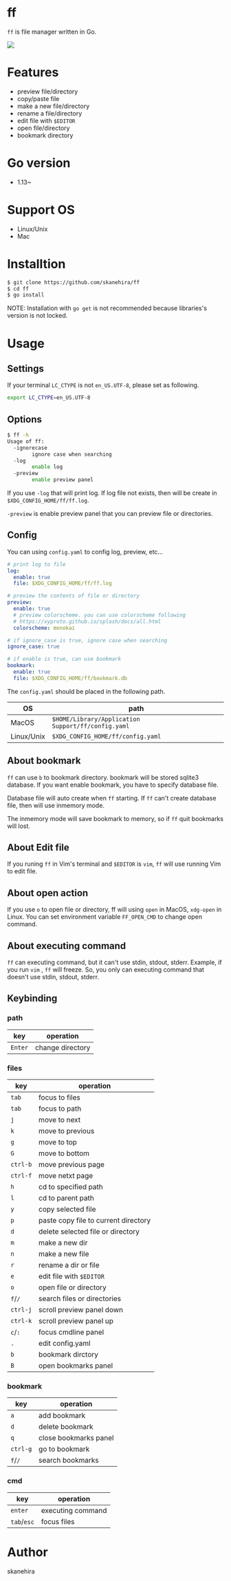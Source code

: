 # ff
`ff` is file manager written in Go.

![](https://github.com/skanehira/ff/blob/image/screenshots/ff-demo.gif?raw=true)

# Features
- preview file/directory
- copy/paste file
- make a new file/directory
- rename a file/directory
- edit file with `$EDITOR`
- open file/directory
- bookmark directory

# Go version
- 1.13~

# Support OS
- Linux/Unix
- Mac

# Installtion
```sh
$ git clone https://github.com/skanehira/ff
$ cd ff
$ go install
```

NOTE: Installation with `go get` is not recommended because libraries's version  is not locked.

# Usage
## Settings
If your terminal `LC_CTYPE` is not `en_US.UTF-8`, please set as following.

```sh
export LC_CTYPE=en_US.UTF-8
```

## Options
```sh
$ ff -h
Usage of ff:
  -ignorecase
        ignore case when searching
  -log
        enable log
  -preview
        enable preview panel
```

If you use `-log` that will print log.
If log file not exists, then will be create in `$XDG_CONFIG_HOME/ff/ff.log`.

`-preview` is enable preview panel that you can preview file or directories.

## Config
You can using `config.yaml` to config log, preview, etc...

```yaml
# print log to file
log:
  enable: true
  file: $XDG_CONFIG_HOME/ff/ff.log

# preview the contents of file or directory
preview:
  enable: true
  # preview colorscheme. you can use colorscheme following
  # https://xyproto.github.io/splash/docs/all.html
  colorscheme: monokai

# if ignore_case is true, ignore case when searching
ignore_case: true

# if enable is true, can use bookmark
bookmark:
  enable: true
  file: $XDG_CONFIG_HOME/ff/bookmark.db
```

The `config.yaml` should be placed in the following path.

|OS        |path                                              |
|----------|--------------------------------------------------|
|MacOS     |`$HOME/Library/Application Support/ff/config.yaml`|
|Linux/Unix|`$XDG_CONFIG_HOME/ff/config.yaml`                 |

## About bookmark
`ff` can use `b` to bookmark directory. bookmark will be stored sqlite3 database.
If you want enable bookmark, you have to specify database file.

Database file will auto create when `ff` starting. If `ff` can't create database file,
then will use inmemory mode.

The inmemory mode will save bookmark to memory, so if `ff` quit bookmarks will lost.

## About Edit file
If you runing `ff` in Vim's terminal and `$EDITOR` is `vim`,
`ff` will use running Vim to edit file.

## About open action
If you use `o` to open file or directory, ff will using `open` in MacOS, `xdg-open` in Linux.
You can set environment variable `FF_OPEN_CMD` to change open command.

## About executing command
`ff` can executing command, but it can't use stdin, stdout, stderr.
Example, if you run `vim` , `ff` will freeze.
So, you only can executing command that doesn't use stdin, stdout, stderr.

## Keybinding
### path
| key     | operation        |
|---------|------------------|
| `Enter` | change directory |

### files
| key      | operation                            |
|----------|--------------------------------------|
| `tab`    | focus to files                       |
| `tab`    | focus to path                        |
| `j`      | move to next                         |
| `k`      | move to previous                     |
| `g`      | move to top                          |
| `G`      | move to bottom                       |
| `ctrl-b` | move previous page                   |
| `ctrl-f` | move netxt page                      |
| `h`      | cd to specified path                 |
| `l`      | cd to parent path                    |
| `y`      | copy selected file                   |
| `p`      | paste copy file to current directory |
| `d`      | delete selected file or directory    |
| `m`      | make a new dir                       |
| `n`      | make a new file                      |
| `r`      | rename a dir or file                 |
| `e`      | edit file with `$EDITOR`             |
| `o`      | open file or directory               |
| `f`/`/`  | search files or directories          |
| `ctrl-j` | scroll preview panel down            |
| `ctrl-k` | scroll preview panel up              |
| `c`/`:`  | focus cmdline panel                  |
| `.`      | edit config.yaml                     |
| `b`      | bookmark dirctory                    |
| `B`      | open bookmarks panel                 |

### bookmark
| key      | operation             |
|----------|-----------------------|
| `a`      | add bookmark          |
| `d`      | delete bookmark       |
| `q`      | close bookmarks panel |
| `ctrl-g` | go to bookmark        |
| `f`/`/`  | search bookmarks      |

### cmd
| key         | operation         |
|-------------|-------------------|
| `enter`     | executing command |
| `tab`/`esc` | focus files       |

# Author
skanehira
